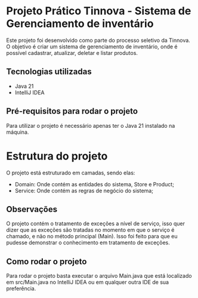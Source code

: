 # Projeto Prático Tinnova - Sistema de Gerenciamento de inventário

Este projeto foi desenvolvido como parte do processo seletivo da Tinnova. O objetivo é criar um sistema de gerenciamento de inventário, onde é possível cadastrar, atualizar, deletar e listar produtos.

## Tecnologias utilizadas

- Java 21
- IntelliJ IDEA

## Pré-requisitos para rodar o projeto

Para utilizar o projeto é necessário apenas ter o Java 21 instalado na máquina.

# Estrutura do projeto

 O projeto está estruturado em camadas, sendo elas: 
 - Domain: Onde contém as entidades do sistema, Store e Product;
 - Service: Onde contém as regras de negócio do sistema;

## Observações

O projeto contém o tratamento de exceções a nível de serviço, isso quer dizer que as exceções são tratadas no momento em que o serviço é chamado, e não no método principal (Main). Isso foi feito para que eu pudesse demonstrar o conhecimento em tratamento de exceções.

## Como rodar o projeto

Para rodar o projeto basta executar o arquivo Main.java que está localizado em src/Main.java no IntelliJ IDEA ou em qualquer outra IDE de sua preferência.

